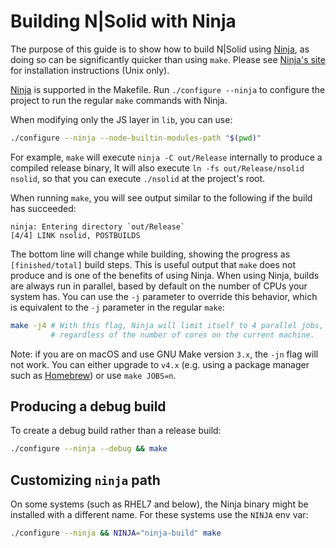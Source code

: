 # Building N|Solid with Ninja

The purpose of this guide is to show how to build N|Solid using [Ninja][], as
doing so can be significantly quicker than using `make`. Please see
[Ninja's site][Ninja] for installation instructions (Unix only).

[Ninja][] is supported in the Makefile. Run `./configure --ninja` to configure
the project to run the regular `make` commands with Ninja.

When modifying only the JS layer in `lib`, you can use:

```bash
./configure --ninja --node-builtin-modules-path "$(pwd)"
```

For example, `make` will execute `ninja -C out/Release` internally
to produce a compiled release binary, It will also execute
`ln -fs out/Release/nsolid nsolid`, so that you can execute `./nsolid` at
the project's root.

When running `make`, you will see output similar to the following
if the build has succeeded:

```console
ninja: Entering directory `out/Release`
[4/4] LINK nsolid, POSTBUILDS
```

The bottom line will change while building, showing the progress as
`[finished/total]` build steps. This is useful output that `make` does not
produce and is one of the benefits of using Ninja. When using Ninja, builds
are always run in parallel, based by default on the number of CPUs your
system has. You can use the `-j` parameter to override this behavior,
which is equivalent to the `-j` parameter in the regular `make`:

```bash
make -j4 # With this flag, Ninja will limit itself to 4 parallel jobs,
         # regardless of the number of cores on the current machine.
```

Note: if you are on macOS and use GNU Make version `3.x`, the `-jn` flag
will not work. You can either upgrade to `v4.x` (e.g. using a package manager
such as [Homebrew](https://formulae.brew.sh/formula/make#default)) or use `make JOBS=n`.

## Producing a debug build

To create a debug build rather than a release build:

```bash
./configure --ninja --debug && make
```

## Customizing `ninja` path

On some systems (such as RHEL7 and below), the Ninja binary might be installed
with a different name. For these systems use the `NINJA` env var:

```bash
./configure --ninja && NINJA="ninja-build" make
```

[Ninja]: https://ninja-build.org/

